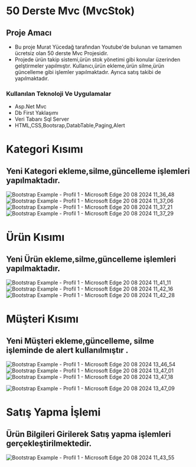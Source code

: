 # 50 Derste Mvc (MvcStok)

## Proje Amacı
* Bu proje Murat Yücedağ tarafından Youtube'de bulunan ve tamamen ücretsiz olan  50 derste Mvc Projesidir.
* Projede ürün takip sistemi,ürün stok yönetimi gibi konular üzerinden gelştirmeler yapılmıştır. Kullanıcı,ürün ekleme,ürün silme,ürün güncelleme gibi işlemler yapılmaktadır. Ayrıca satış takibi de yapılmaktadır.


### Kullanılan Teknoloji Ve Uygulamalar
* Asp.Net Mvc
* Db First Yaklaşımı 
* Veri Tabanı  Sql Server
* HTML,CSS,Bootsrap,DatabTable,Paging,Alert


# Kategori Kısımı
## Yeni Kategori ekleme,silme,güncelleme işlemleri yapılmaktadır.
![Bootstrap Example - Profil 1 - Microsoft​ Edge 20 08 2024 11_36_48](https://github.com/user-attachments/assets/8cab2515-680c-48ae-9929-2a2d681e1174) <br/>
![Bootstrap Example - Profil 1 - Microsoft​ Edge 20 08 2024 11_37_06](https://github.com/user-attachments/assets/74eb6e67-2d8b-489e-8925-2f75e4cc9303)<br/>
![Bootstrap Example - Profil 1 - Microsoft​ Edge 20 08 2024 11_37_21](https://github.com/user-attachments/assets/fe59ae3b-a66e-4388-8860-1e8497d8bfa6)<br/>
![Bootstrap Example - Profil 1 - Microsoft​ Edge 20 08 2024 11_37_29](https://github.com/user-attachments/assets/e624abe0-7649-4ca8-a98f-fcbdb4ec9964)<br/>


# Ürün Kısımı
## Yeni Ürün ekleme,silme,güncelleme işlemleri yapılmaktadır.
![Bootstrap Example - Profil 1 - Microsoft​ Edge 20 08 2024 11_41_11](https://github.com/user-attachments/assets/633a9872-b041-42f0-853a-d8198b7d05e4)
![Bootstrap Example - Profil 1 - Microsoft​ Edge 20 08 2024 11_42_16](https://github.com/user-attachments/assets/59550dbb-1341-442f-a37e-08d16139c2ce)
![Bootstrap Example - Profil 1 - Microsoft​ Edge 20 08 2024 11_42_28](https://github.com/user-attachments/assets/d1eae7c9-1c70-48d8-80f6-8ac09545fc0b)

# Müşteri Kısımı
## Yeni Müşteri ekleme,güncelleme, silme işleminde de alert kullanılmıştır .

![Bootstrap Example - Profil 1 - Microsoft​ Edge 20 08 2024 13_46_54](https://github.com/user-attachments/assets/f7d868ce-8bb3-486d-a39d-5978e0da67f5)
![Bootstrap Example - Profil 1 - Microsoft​ Edge 20 08 2024 13_47_01](https://github.com/user-attachments/assets/abaed95d-c8fa-42c2-9337-227cc2eb0d93)
![Bootstrap Example - Profil 1 - Microsoft​ Edge 20 08 2024 13_47_18](https://github.com/user-attachments/assets/5f1891a6-4b62-4aef-aa67-b0424e34b96c)

![Bootstrap Example - Profil 1 - Microsoft​ Edge 20 08 2024 13_47_09](https://github.com/user-attachments/assets/d71c69e1-712c-454f-b101-d19a9f5b0bcc)



# Satış Yapma İşlemi
## Ürün Bilgileri Girilerek Satış yapma işlemleri gerçekleştirilmektedir.
![Bootstrap Example - Profil 1 - Microsoft​ Edge 20 08 2024 11_43_55](https://github.com/user-attachments/assets/cb233316-44ac-47fe-bb49-ae50646d1d48)




